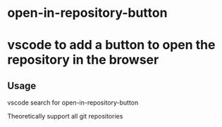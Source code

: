 # open-in-repository-button

# vscode to add a button to open the repository in the browser

## Usage

vscode search for open-in-repository-button

Theoretically support all git repositories
